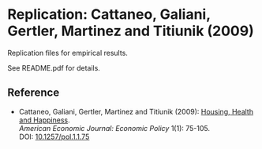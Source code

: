 # Replication: Cattaneo, Galiani, Gertler, Martinez and Titiunik (2009)

Replication files for empirical results.

See README.pdf for details.

## Reference

- Cattaneo, Galiani, Gertler, Martinez and Titiunik (2009): [Housing, Health and Happiness](https://cattaneo.princeton.edu/papers/Cattaneo-Galiani-Gertler-Martinez-Titiunik_2009_AEJ-Policy.pdf).<br>
_American Economic Journal: Economic Policy_ 1(1): 75-105.<br>
DOI: [10.1257/pol.1.1.75](http://doi.org/10.1257/pol.1.1.75)
